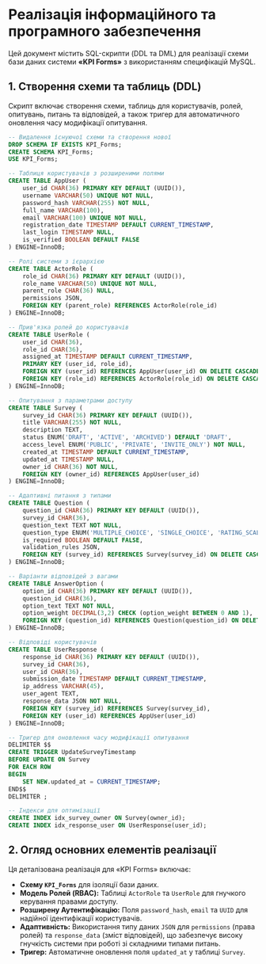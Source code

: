 # Реалізація інформаційного та програмного забезпечення

Цей документ містить SQL-скрипти (DDL та DML) для реалізації схеми бази даних системи **«KPI Forms»** з використанням специфікацій MySQL.

## 1. Створення схеми та таблиць (DDL)

Скрипт включає створення схеми, таблиць для користувачів, ролей, опитувань, питань та відповідей, а також тригер для автоматичного оновлення часу модифікації опитування.

```sql
-- Видалення існуючої схеми та створення нової
DROP SCHEMA IF EXISTS KPI_Forms;
CREATE SCHEMA KPI_Forms;
USE KPI_Forms;

-- Таблиця користувачів з розширеними полями
CREATE TABLE AppUser (
    user_id CHAR(36) PRIMARY KEY DEFAULT (UUID()),
    username VARCHAR(50) UNIQUE NOT NULL,
    password_hash VARCHAR(255) NOT NULL,
    full_name VARCHAR(100),
    email VARCHAR(100) UNIQUE NOT NULL,
    registration_date TIMESTAMP DEFAULT CURRENT_TIMESTAMP,
    last_login TIMESTAMP NULL,
    is_verified BOOLEAN DEFAULT FALSE
) ENGINE=InnoDB;

-- Ролі системи з ієрархією
CREATE TABLE ActorRole (
    role_id CHAR(36) PRIMARY KEY DEFAULT (UUID()),
    role_name VARCHAR(50) UNIQUE NOT NULL,
    parent_role CHAR(36) NULL,
    permissions JSON,
    FOREIGN KEY (parent_role) REFERENCES ActorRole(role_id)
) ENGINE=InnoDB;

-- Прив'язка ролей до користувачів
CREATE TABLE UserRole (
    user_id CHAR(36),
    role_id CHAR(36),
    assigned_at TIMESTAMP DEFAULT CURRENT_TIMESTAMP,
    PRIMARY KEY (user_id, role_id),
    FOREIGN KEY (user_id) REFERENCES AppUser(user_id) ON DELETE CASCADE,
    FOREIGN KEY (role_id) REFERENCES ActorRole(role_id) ON DELETE CASCADE
) ENGINE=InnoDB;

-- Опитування з параметрами доступу
CREATE TABLE Survey (
    survey_id CHAR(36) PRIMARY KEY DEFAULT (UUID()),
    title VARCHAR(255) NOT NULL,
    description TEXT,
    status ENUM('DRAFT', 'ACTIVE', 'ARCHIVED') DEFAULT 'DRAFT',
    access_level ENUM('PUBLIC', 'PRIVATE', 'INVITE_ONLY') NOT NULL,
    created_at TIMESTAMP DEFAULT CURRENT_TIMESTAMP,
    updated_at TIMESTAMP NULL,
    owner_id CHAR(36) NOT NULL,
    FOREIGN KEY (owner_id) REFERENCES AppUser(user_id)
) ENGINE=InnoDB;

-- Адаптивні питання з типами
CREATE TABLE Question (
    question_id CHAR(36) PRIMARY KEY DEFAULT (UUID()),
    survey_id CHAR(36),
    question_text TEXT NOT NULL,
    question_type ENUM('MULTIPLE_CHOICE', 'SINGLE_CHOICE', 'RATING_SCALE', 'TEXT_INPUT') NOT NULL,
    is_required BOOLEAN DEFAULT FALSE,
    validation_rules JSON,
    FOREIGN KEY (survey_id) REFERENCES Survey(survey_id) ON DELETE CASCADE
) ENGINE=InnoDB;

-- Варіанти відповідей з вагами
CREATE TABLE AnswerOption (
    option_id CHAR(36) PRIMARY KEY DEFAULT (UUID()),
    question_id CHAR(36),
    option_text TEXT NOT NULL,
    option_weight DECIMAL(3,2) CHECK (option_weight BETWEEN 0 AND 1),
    FOREIGN KEY (question_id) REFERENCES Question(question_id) ON DELETE CASCADE
) ENGINE=InnoDB;

-- Відповіді користувачів
CREATE TABLE UserResponse (
    response_id CHAR(36) PRIMARY KEY DEFAULT (UUID()),
    survey_id CHAR(36),
    user_id CHAR(36),
    submission_date TIMESTAMP DEFAULT CURRENT_TIMESTAMP,
    ip_address VARCHAR(45),
    user_agent TEXT,
    response_data JSON NOT NULL,
    FOREIGN KEY (survey_id) REFERENCES Survey(survey_id),
    FOREIGN KEY (user_id) REFERENCES AppUser(user_id)
) ENGINE=InnoDB;

-- Тригер для оновлення часу модифікації опитування
DELIMITER $$
CREATE TRIGGER UpdateSurveyTimestamp
BEFORE UPDATE ON Survey
FOR EACH ROW
BEGIN
    SET NEW.updated_at = CURRENT_TIMESTAMP;
END$$
DELIMITER ;

-- Індекси для оптимізації
CREATE INDEX idx_survey_owner ON Survey(owner_id);
CREATE INDEX idx_response_user ON UserResponse(user_id);
```

## 2. Огляд основних елементів реалізації

Ця деталізована реалізація для «KPI Forms» включає:
* **Схему `KPI_Forms`** для ізоляції бази даних.
* **Модель Ролей (RBAC):** Таблиці `ActorRole` та `UserRole` для гнучкого керування правами доступу.
* **Розширену Аутентифікацію:** Поля `password_hash`, `email` та `UUID` для надійної ідентифікації користувачів.
* **Адаптивність:** Використання типу даних `JSON` для `permissions` (права ролей) та `response_data` (зміст відповідей), що забезпечує високу гнучкість системи при роботі зі складними типами питань.
* **Тригер:** Автоматичне оновлення поля `updated_at` у таблиці `Survey`.